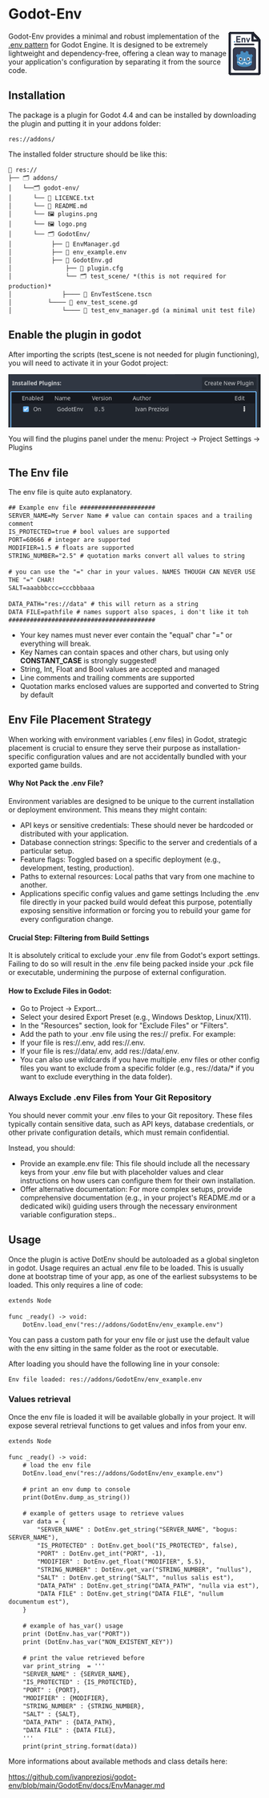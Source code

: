 # Godot-Env
<img align="right" size="50%" src="logo.png"> 

Godot-Env provides a minimal and robust implementation of the  <a href="https://12factor.net/config">.env pattern</a> for Godot Engine. It is designed to be extremely lightweight and dependency-free, offering a clean way to manage your application's configuration by separating it from the source code.

## Installation
The package is a plugin for Godot 4.4 and can be installed by downloading the plugin and putting it in your addons folder:

    res://addons/

The installed folder structure should be like this:

    📁 res:// 
    ├── 🗂️ addons/ 
    │	└──🗂️ godot-env/
    │ 	   └── 📄 LICENCE.txt 
    │ 	   └── 📄 README.md
    │ 	   └── 🖼️ plugins.png
    │ 	   └── 🖼️ logo.png
    │ 	   └── 🗂️ GodotEnv/ 
    │	       	├── 📄 EnvManager.gd 
    │	       	├── 📄 env_example.env 
    │	       	├── 📄 GodotEnv.gd 
    │               ├── 📄 plugin.cfg
    │               └── 🗂️ test_scene/ *(this is not required for production)*
    │ 	    	   ├──── 📄 EnvTestScene.tscn 
    │		   └──── 📄 env_test_scene.gd
    │       	   └──── 📄 test_env_manager.gd (a minimal unit test file)

 ## Enable the plugin in godot
After importing the scripts (test_scene is not needed for plugin functioning), you will need to activate it in your Godot project:

<img align="center" size="50%" src="plugins.png"> 

You will find the plugins panel under the menu: Project -> Project Settings -> Plugins

## The Env file
The env file is quite auto explanatory.

    ## Example env file #####################
    SERVER_NAME=My Server Name # value can contain spaces and a trailing comment
    IS_PROTECTED=true # bool values are supported
    PORT=60666 # integer are supported
    MODIFIER=1.5 # floats are supported
    STRING_NUMBER="2.5" # quotation marks convert all values to string
    
    # you can use the "=" char in your values. NAMES THOUGH CAN NEVER USE THE "=" CHAR! 
    SALT=aaabbbccc=cccbbbaaa 
    
    DATA_PATH="res://data" # this will return as a string
    DATA FILE=pathfile # names support also spaces, i don't like it toh
    #########################################

 - Your key names must never ever contain the "equal" char "=" or everything will break.
 - Key Names can contain spaces and other chars, but using only **CONSTANT_CASE** is strongly suggested!
 - String, Int, Float and Bool values are accepted and managed
 - Line comments and trailing comments are supported
 - Quotation marks enclosed values are supported and converted to String by default
## Env File Placement Strategy
When working with environment variables (.env files) in Godot, strategic placement is crucial to ensure they serve their purpose as installation-specific configuration values and are not accidentally bundled with your exported game builds.

#### Why Not Pack the .env File?
Environment variables are designed to be unique to the current installation or deployment environment. This means they might contain:

- API keys or sensitive credentials: These should never be hardcoded or distributed with your application.
- Database connection strings: Specific to the server and credentials of a particular setup.
- Feature flags: Toggled based on a specific deployment (e.g., development, testing, production).
- Paths to external resources: Local paths that vary from one machine to another.
- Applications specific config values and game settings
Including the .env file directly in your packed build would defeat this purpose, potentially exposing sensitive information or forcing you to rebuild your game for every configuration change.

#### Crucial Step: Filtering from Build Settings
It is absolutely critical to exclude your .env file from Godot's export settings. Failing to do so will result in the .env file being packed inside your .pck file or executable, undermining the purpose of external configuration.

#### How to Exclude Files in Godot:
- Go to Project -> Export...
- Select your desired Export Preset (e.g., Windows Desktop, Linux/X11).
- In the "Resources" section, look for "Exclude Files" or "Filters".
- Add the path to your .env file using the res:// prefix. For example:
- If your file is res://.env, add res://.env.
- If your file is res://data/.env, add res://data/.env.
- You can also use wildcards if you have multiple .env files or other config files you want to exclude from a specific folder (e.g., res://data/* if you want to exclude everything in the data folder).

### Always Exclude .env Files from Your Git Repository
You should never commit your .env files to your Git repository. These files typically contain sensitive data, such as API keys, database credentials, or other private configuration details, which must remain confidential.

Instead, you should:

- Provide an example.env file: This file should include all the necessary keys from your .env file but with placeholder values and clear instructions on how users can configure them for their own installation.
- Offer alternative documentation: For more complex setups, provide comprehensive documentation (e.g., in your project's README.md or a dedicated wiki) guiding users through the necessary environment variable configuration steps.. 

## Usage
Once the plugin is active DotEnv should be autoloaded as a global singleton in godot.
Usage requires an actual .env file to be loaded. This is usually done at bootstrap time of your app, as one of the earliest subsystems to be loaded.
This only requires a line of code:

    extends Node
    
    func _ready() -> void:
    	DotEnv.load_env("res://addons/GodotEnv/env_example.env")
You can pass a custom path for your env file or just use the default value with the env sitting in the same folder as the root or executable.

After loading you should have the following line in your console:

    Env file loaded: res://addons/GodotEnv/env_example.env

### Values retrieval
Once the env file is loaded it will be available globally in your project. It will expose several retrieval functions to get values and infos from your env.

    extends Node
    
    func _ready() -> void:
	    # load the env file
    	DotEnv.load_env("res://addons/GodotEnv/env_example.env")
    	
    	# print an env dump to console
    	print(DotEnv.dump_as_string())
    	
    	# example of getters usage to retrieve values
    	var data = {
    		"SERVER_NAME" : DotEnv.get_string("SERVER_NAME", "bogus: SERVER_NAME"),
    		"IS_PROTECTED" : DotEnv.get_bool("IS_PROTECTED", false),
    		"PORT" : DotEnv.get_int("PORT", -1),
    		"MODIFIER" : DotEnv.get_float("MODIFIER", 5.5),
    		"STRING_NUMBER" : DotEnv.get_var("STRING_NUMBER", "nullus"),
    		"SALT" : DotEnv.get_string("SALT", "nullus salis est"),
    		"DATA_PATH" : DotEnv.get_string("DATA_PATH", "nulla via est"),
    		"DATA FILE" : DotEnv.get_string("DATA FILE", "nullum documentum est"),
    	}
    	
    	# example of has_var() usage
    	print (DotEnv.has_var("PORT"))
    	print (DotEnv.has_var("NON_EXISTENT_KEY"))
    	
    	# print the value retrieved before
    	var print_string  = '''
    	"SERVER_NAME" : {SERVER_NAME},
    	"IS_PROTECTED" : {IS_PROTECTED},
    	"PORT" : {PORT},
    	"MODIFIER" : {MODIFIER},
    	"STRING_NUMBER" : {STRING_NUMBER},
    	"SALT" : {SALT},
    	"DATA_PATH" : {DATA_PATH},
    	"DATA FILE" : {DATA FILE},
    	'''
    	print(print_string.format(data))
More informations about available methods and class details here:

https://github.com/ivanpreziosi/godot-env/blob/main/GodotEnv/docs/EnvManager.md
